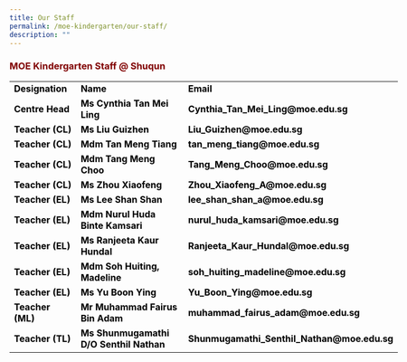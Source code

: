 ```yaml
---
title: Our Staff
permalink: /moe-kindergarten/our-staff/
description: ""
---
```

<h3 style="text-align: justify;"><strong><span style="color: #800000;">MOE Kindergarten Staff @ Shuqun</span></strong></h3>

<table width="771" style="width: 687px;">
<tbody>
<tr>
<td style="width: 110.922px;"><strong><span style="color: #000000;">Designation</span></strong></td>
<td style="width: 224.328px;"><strong><span style="color: #000000;">Name</span></strong></td>
<td style="width: 329.75px;"><strong><span style="color: #000000;">Email</span></strong></td>
</tr>
<tr>
<td style="width: 110.922px;"><strong><span style="color: #000000;">Centre Head</span></strong></td>
<td style="width: 224.328px;"><strong><span style="color: #000000;">Ms Cynthia Tan Mei Ling</span></strong></td>
<td style="width: 329.75px;"><strong><span style="color: #000000;">Cynthia_Tan_Mei_Ling@moe.edu.sg</span></strong></td>
</tr>
<tr>
<td style="width: 110.922px;"><strong><span style="color: #000000;">Teacher (CL)</span></strong></td>
<td style="width: 224.328px;"><strong><span style="color: #000000;">Ms Liu Guizhen</span></strong></td>
<td style="width: 329.75px;"><strong><span style="color: #000000;">Liu_Guizhen@moe.edu.sg</span></strong></td>
</tr>
<tr>
<td style="width: 110.922px;"><strong><span style="color: #000000;">Teacher (CL)</span></strong></td>
<td style="width: 224.328px;"><strong><span style="color: #000000;">Mdm Tan Meng Tiang</span></strong></td>
<td style="width: 329.75px;"><strong><span style="color: #000000;">tan_meng_tiang@moe.edu.sg</span></strong></td>
</tr>
<tr>
<td style="width: 110.922px;"><strong><span style="color: #000000;">Teacher (CL)</span></strong></td>
<td style="width: 224.328px;"><strong><span style="color: #000000;">Mdm Tang Meng Choo</span></strong></td>
<td style="width: 329.75px;"><strong><span style="color: #000000;">Tang_Meng_Choo@moe.edu.sg</span></strong></td>
</tr>
<tr>
<td style="width: 110.922px;"><strong><span style="color: #000000;">Teacher (CL)</span></strong></td>
<td style="width: 224.328px;"><strong><span style="color: #000000;">Ms Zhou Xiaofeng</span></strong></td>
<td style="width: 329.75px;"><strong><span style="color: #000000;">Zhou_Xiaofeng_A@moe.edu.sg</span></strong></td>
</tr>
<tr>
<td style="width: 110.922px;"><strong><span style="color: #000000;">Teacher (EL)</span></strong></td>
<td style="width: 224.328px;"><strong><span style="color: #000000;">Ms Lee Shan Shan</span></strong></td>
<td style="width: 329.75px;"><strong><span style="color: #000000;">lee_shan_shan_a@moe.edu.sg</span></strong></td>
</tr>
<tr>
<td style="width: 110.922px;"><strong><span style="color: #000000;">Teacher (EL)</span></strong></td>
<td style="width: 224.328px;"><strong><span style="color: #000000;">Mdm Nurul Huda Binte Kamsari</span></strong></td>
<td style="width: 329.75px;"><strong><span style="color: #000000;">nurul_huda_kamsari@moe.edu.sg</span></strong></td>
</tr>
<tr>
<td style="width: 110.922px;"><strong><span style="color: #000000;">Teacher (EL)</span></strong></td>
<td style="width: 224.328px;"><strong><span style="color: #000000;">Ms Ranjeeta Kaur Hundal</span></strong></td>
<td style="width: 329.75px;"><strong><span style="color: #000000;">Ranjeeta_Kaur_Hundal@moe.edu.sg</span></strong></td>
</tr>
<tr>
<td style="width: 110.922px;"><strong><span style="color: #000000;">Teacher (EL)</span></strong></td>
<td style="width: 224.328px;"><strong><span style="color: #000000;">Mdm Soh Huiting, Madeline</span></strong></td>
<td style="width: 329.75px;"><strong><span style="color: #000000;">soh_huiting_madeline@moe.edu.sg</span></strong></td>
</tr>
<tr>
<td style="width: 110.922px;"><strong><span style="color: #000000;">Teacher (EL)</span></strong></td>
<td style="width: 224.328px;"><strong><span style="color: #000000;">Ms Yu Boon Ying</span></strong></td>
<td style="width: 329.75px;"><strong><span style="color: #000000;">Yu_Boon_Ying@moe.edu.sg</span></strong></td>
</tr>
<tr>
<td style="width: 110.922px;"><strong><span style="color: #000000;">Teacher (ML)</span></strong></td>
<td style="width: 224.328px;"><strong><span style="color: #000000;">Mr Muhammad Fairus Bin Adam</span></strong></td>
<td style="width: 329.75px;"><strong><span style="color: #000000;">muhammad_fairus_adam@moe.edu.sg</span></strong></td>
</tr>
<tr>
<td style="width: 110.922px;"><strong><span style="color: #000000;">Teacher (TL)</span></strong></td>
<td style="width: 224.328px;"><strong><span style="color: #000000;">Ms Shunmugamathi D/O Senthil Nathan</span></strong></td>
<td style="width: 329.75px;"><strong><span style="color: #000000;">Shunmugamathi_Senthil_Nathan@moe.edu.sg</span></strong></td>
</tr>
</tbody>
</table>